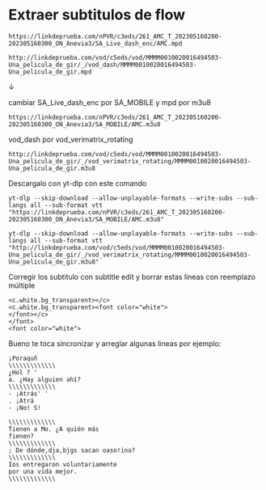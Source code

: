 # Extraer subtitulos de flow

```https://linkdeprueba.com/nPVR/c3eds/261_AMC_T_202305160200-202305160300_ON_Anevia3/SA_Live_dash_enc/AMC.mpd```

```http://linkdeprueba.com/vod/c5eds/vod/MMMM0010020016494503-Una_pelicula_de_gir/_/vod_dash/MMMM0010020016494503-Una_pelicula_de_gir.mpd```

↓

cambiar SA_Live_dash_enc por SA_MOBILE y mpd por m3u8

```https://linkdeprueba.com/nPVR/c3eds/261_AMC_T_202305160200-202305160300_ON_Anevia3/SA_MOBILE/AMC.m3u8```

vod_dash por vod_verimatrix_rotating

```http://linkdeprueba.com/vod/c5eds/vod/MMMM0010020016494503-Una_pelicula_de_gir/_/vod_verimatrix_rotating/MMMM0010020016494503-Una_pelicula_de_gir.m3u8```

Descargalo con yt-dlp con este comando

```yt-dlp --skip-download --allow-unplayable-formats --write-subs --sub-langs all --sub-format vtt "https://linkdeprueba.com/nPVR/c3eds/261_AMC_T_202305160200-202305160300_ON_Anevia3/SA_MOBILE/AMC.m3u8"```

```yt-dlp --skip-download --allow-unplayable-formats --write-subs --sub-langs all --sub-format vtt "http://linkdeprueba.com/vod/c5eds/vod/MMMM0010020016494503-Una_pelicula_de_gir/_/vod_verimatrix_rotating/MMMM0010020016494503-Una_pelicula_de_gir.m3u8"```

Corregir los subtitulo con subtitle edit y borrar estas lineas con reemplazo múltiple 
```
<c.white.bg_transparent></c>
<c.white.bg_transparent><font color="white">
</font></c>
</font>
<font color="white">
```
Bueno te toca sincronizar y arreglar algunas lineas
por ejemplo:
```
¡Poraquñ
\\\\\\\\\\\\\
¿Hol ? '
a. ¿Hay alguien ahí?
\\\\\\\\\\\\\
- ¡Atrás' '
. ¡Atrá
- ¡No! S!
  
\\\\\\\\\\\\\
Tienen a Mo. ¿A quién más
fienen?
\\\\\\\\\\\\\
; De dónde,dja,bjgs sacan oaso!ina?
\\\\\\\\\\\\\
Ios entregaron voluntariamente
por una vida mejor.
\\\\\\\\\\\\\
```
